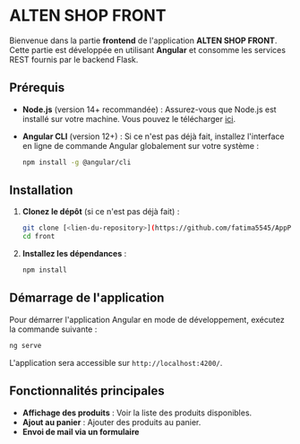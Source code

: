 # ALTEN SHOP FRONT

Bienvenue dans la partie **frontend** de l'application **ALTEN SHOP FRONT**. Cette partie est développée en utilisant **Angular** et consomme les services REST fournis par le backend Flask.

## Prérequis

- **Node.js** (version 14+ recommandée) : Assurez-vous que Node.js est installé sur votre machine. Vous pouvez le télécharger [ici](https://nodejs.org/).
- **Angular CLI** (version 12+) : Si ce n'est pas déjà fait, installez l'interface en ligne de commande Angular globalement sur votre système :

  ```bash
  npm install -g @angular/cli
  ```

## Installation

1. **Clonez le dépôt** (si ce n'est pas déjà fait) :

   ```bash
   git clone [<lien-du-repository>](https://github.com/fatima5545/AppProducts.git)
   cd front
   ```

2. **Installez les dépendances** :

   ```bash
   npm install
   ```

## Démarrage de l'application

Pour démarrer l'application Angular en mode de développement, exécutez la commande suivante :

```bash
ng serve
```

L'application sera accessible sur `http://localhost:4200/`.

## Fonctionnalités principales

- **Affichage des produits** : Voir la liste des produits disponibles.
- **Ajout au panier** : Ajouter des produits au panier.
- **Envoi de mail via un formulaire**
